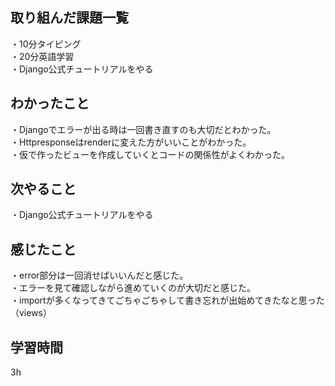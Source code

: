 ## 取り組んだ課題一覧
・10分タイピング
<br>・20分英語学習
<br>・Django公式チュートリアルをやる
## わかったこと
・Djangoでエラーが出る時は一回書き直すのも大切だとわかった。
<br>・Httpresponseはrenderに変えた方がいいことがわかった。
<br>・仮で作ったビューを作成していくとコードの関係性がよくわかった。
## 次やること
・Django公式チュートリアルをやる

## 感じたこと
・error部分は一回消せばいいんだと感じた。
<br>・エラーを見て確認しながら進めていくのが大切だと感じた。
<br>・importが多くなってきてごちゃごちゃして書き忘れが出始めてきたなと思った（views）
## 学習時間
3h
